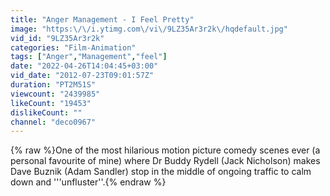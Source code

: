 ```yaml
---
title: "Anger Management - I Feel Pretty"
image: "https:\/\/i.ytimg.com\/vi\/9LZ35Ar3r2k\/hqdefault.jpg"
vid_id: "9LZ35Ar3r2k"
categories: "Film-Animation"
tags: ["Anger","Management","feel"]
date: "2022-04-26T14:04:45+03:00"
vid_date: "2012-07-23T09:01:57Z"
duration: "PT2M51S"
viewcount: "2439985"
likeCount: "19453"
dislikeCount: ""
channel: "deco0967"
---
```

{% raw %}One of the most hilarious motion picture comedy scenes ever (a personal favourite of mine) where Dr Buddy Rydell (Jack Nicholson) makes Dave Buznik (Adam Sandler) stop in the middle of ongoing traffic to calm down and '''unfluster''.{% endraw %}
